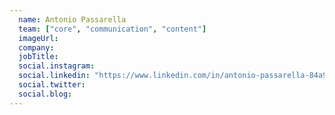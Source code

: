 ```yaml
---
  name: Antonio Passarella
  team: ["core", "communication", "content"]
  imageUrl: 
  company: 
  jobTitle: 
  social.instagram: 
  social.linkedin: "https://www.linkedin.com/in/antonio-passarella-84a99163/"
  social.twitter: 
  social.blog: 
---
```

